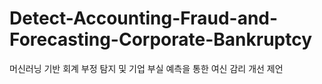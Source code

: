 # Detect-Accounting-Fraud-and-Forecasting-Corporate-Bankruptcy
머신러닝 기반 회계 부정 탐지 및 기업 부실 예측을 통한 여신 감리 개선 제언
